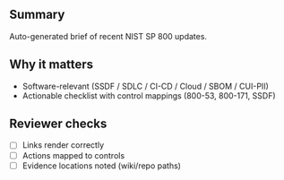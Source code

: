 ## Summary
Auto-generated brief of recent NIST SP 800 updates.

## Why it matters
- Software-relevant (SSDF / SDLC / CI-CD / Cloud / SBOM / CUI-PII)
- Actionable checklist with control mappings (800-53, 800-171, SSDF)

## Reviewer checks
- [ ] Links render correctly
- [ ] Actions mapped to controls
- [ ] Evidence locations noted (wiki/repo paths)
